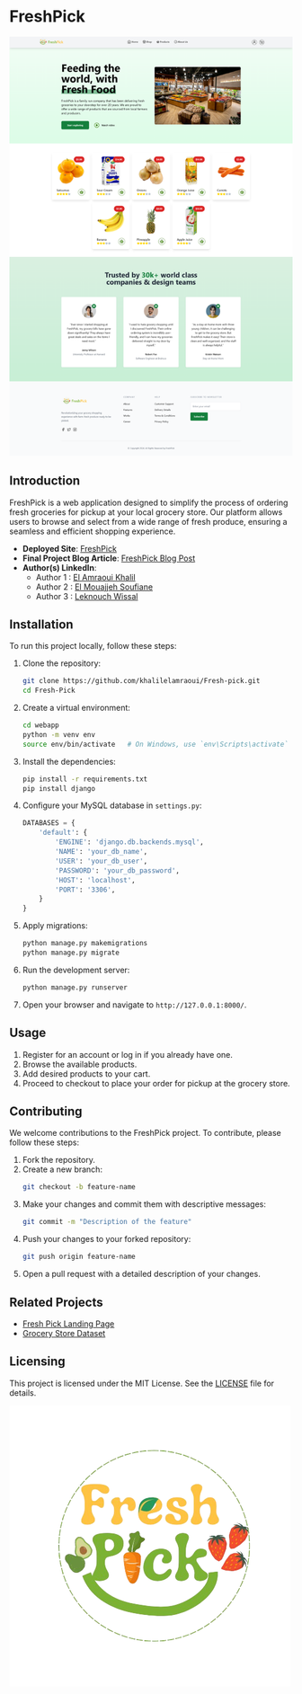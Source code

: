 # FreshPick

![FreshPick Home](webapp/FreshPickApp/static/imgs/screenshot.png)

## Introduction

FreshPick is a web application designed to simplify the process of ordering fresh groceries for pickup at your local grocery store. Our platform allows users to browse and select from a wide range of fresh produce, ensuring a seamless and efficient shopping experience.

- **Deployed Site**: [FreshPick](https://fresh-pick.vercel.app/)
- **Final Project Blog Article**: [FreshPick Blog Post](https://medium.com/@yourusername/freshpick-webapp-overview)
- **Author(s) LinkedIn**:
  - Author 1 : [El Amraoui Khalil](https://www.linkedin.com/in/khalil-el-amraoui-5834a9216/)
  - Author 2 : [El Mouajjeh Soufiane](https://www.linkedin.com/in/soufiane-elmouajjeh-052929280/)
  - Author 3 : [Leknouch Wissal](https://linkedin.com/in/author2)

## Installation

To run this project locally, follow these steps:

1. Clone the repository:
    ```bash
    git clone https://github.com/khalilelamraoui/Fresh-pick.git
    cd Fresh-Pick
    ```

2. Create a virtual environment:
    ```bash
    cd webapp
    python -m venv env
    source env/bin/activate   # On Windows, use `env\Scripts\activate`
    ```

3. Install the dependencies:
    ```bash
    pip install -r requirements.txt
    pip install django
    ```

4. Configure your MySQL database in `settings.py`:

    ```python
    DATABASES = {
        'default': {
            'ENGINE': 'django.db.backends.mysql',
            'NAME': 'your_db_name',
            'USER': 'your_db_user',
            'PASSWORD': 'your_db_password',
            'HOST': 'localhost',
            'PORT': '3306',
        }
    }
    ```

5. Apply migrations:
    ```bash
    python manage.py makemigrations
    python manage.py migrate
    ```

6. Run the development server:
    ```bash
    python manage.py runserver
    ```

7. Open your browser and navigate to `http://127.0.0.1:8000/`.

## Usage

1. Register for an account or log in if you already have one.
2. Browse the available products.
3. Add desired products to your cart.
4. Proceed to checkout to place your order for pickup at the grocery store.

## Contributing

We welcome contributions to the FreshPick project. To contribute, please follow these steps:

1. Fork the repository.
2. Create a new branch:
    ```bash
    git checkout -b feature-name
    ```
3. Make your changes and commit them with descriptive messages:
    ```bash
    git commit -m "Description of the feature"
    ```
4. Push your changes to your forked repository:
    ```bash
    git push origin feature-name
    ```
5. Open a pull request with a detailed description of your changes.

## Related Projects

- [Fresh Pick Landing Page](https://github.com/Clear008/FreshPick)
- [Grocery Store Dataset](https://github.com/marcusklasson/GroceryStoreDataset)

## Licensing

This project is licensed under the MIT License. See the [LICENSE](LICENSE) file for details.

![FreshPick Logo](webapp/FreshPickApp/static/imgs/freshpick.png)

